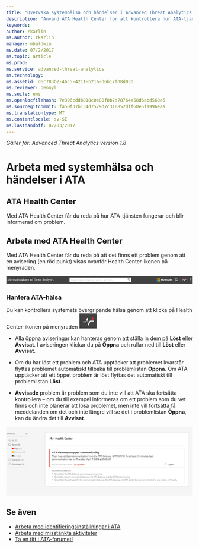 ```yaml
---
title: "Övervaka systemhälsa och händelser i Advanced Threat Analytics | Microsoft Docs"
description: "Använd ATA Health Center för att kontrollera hur ATA-tjänsten fungerar och om du vill bli meddelad om potentiella problem och granska händelser i Loggboken."
keywords: 
author: rkarlin
ms.author: rkarlin
manager: mbaldwin
ms.date: 07/2/2017
ms.topic: article
ms.prod: 
ms.service: advanced-threat-analytics
ms.technology: 
ms.assetid: d6c783b2-46c5-4211-b21a-d6b17f08d03d
ms.reviewer: bennyl
ms.suite: ems
ms.openlocfilehash: 7e396cddb818c0e80f8b7d78764a58d6abd560e5
ms.sourcegitcommit: fa50f37b134d7579d7c310852dff60e5f1996eaa
ms.translationtype: MT
ms.contentlocale: sv-SE
ms.lasthandoff: 07/03/2017
---
```

*Gäller för: Advanced Threat Analytics version 1.8*


# Arbeta med systemhälsa och händelser i ATA
<a id="working-with-ata-system-health-and-events" class="xliff"></a>

## ATA Health Center
<a id="ata-health-center" class="xliff"></a>
Med ATA Health Center får du reda på hur ATA-tjänsten fungerar och blir informerad om problem.

## Arbeta med ATA Health Center
<a id="working-with-the-ata-health-center" class="xliff"></a>
Med ATA Health Center får du reda på att det finns ett problem genom att en avisering (en röd punkt) visas ovanför Health Center-ikonen på menyraden.

![Verktygsfält med röd punkt för ATA Health Center](media/ATA-Health-Center-Alert-red-dot.png)

### Hantera ATA-hälsa
<a id="managing-ata-health" class="xliff"></a>
Du kan kontrollera systemets övergripande hälsa genom att klicka på Health Center-ikonen på menyraden ![ATA Health Center-ikon](media/ATA-red-dot.png)

-   Alla öppna aviseringar kan hanteras genom att ställa in dem på **Löst** eller **Avvisat**. I aviseringen klickar du på **Öppna** och rullar ned till **Löst** eller **Avvisat**.

-   Om du har löst ett problem och ATA upptäcker att problemet kvarstår flyttas problemet automatiskt tillbaka till problemlistan **Öppna**. Om ATA upptäcker att ett öppet problem är löst flyttas det automatiskt till problemlistan **Löst**.

-   **Avvisade** problem är problem som du inte vill att ATA ska fortsätta kontrollera – om du till exempel informeras om ett problem som du vet finns och inte planerar att lösa problemet, men inte vill fortsätta få meddelanden om det och inte längre vill se det i problemlistan **Öppna**, kan du ändra det till **Avvisat**.

![Bild av ATA Health Center-problem](media/ATA-Health-Issue.JPG)






## Se även
<a id="see-also" class="xliff"></a>
- [Arbeta med identifieringsinställningar i ATA](working-with-detection-settings.md)
- [Arbeta med misstänkta aktiviteter](working-with-suspicious-activities.md)
- [Ta en titt i ATA-forumet!](https://social.technet.microsoft.com/Forums/security/home?forum=mata)
